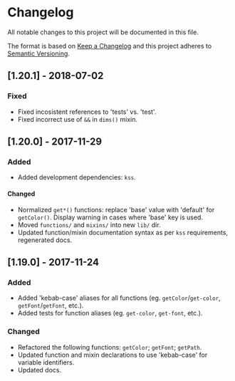 # Changelog
All notable changes to this project will be documented in this file.

The format is based on [Keep a Changelog](http://keepachangelog.com/) and this project adheres to [Semantic Versioning](http://semver.org/).

## [1.20.1] - 2018-07-02
### Fixed
- Fixed incosistent references to 'tests' vs. 'test'.
- Fixed incorrect use of `&&` in `dims()` mixin.

## [1.20.0] - 2017-11-29
### Added
- Added development dependencies: `kss`.

#### Changed
- Normalized `get*()` functions: replace 'base' value with 'default' for `getColor()`. Display warning in cases where 'base' key is used.
- Moved `functions/` and `mixins/` into new `lib/` dir.
- Updated function/mixin documentation syntax as per `kss` requirements, regenerated docs.

## [1.19.0] - 2017-11-24
### Added
- Added 'kebab-case' aliases for all functions (eg. `getColor`/`get-color`, `getFont`/`getFont`, etc.).
- Added tests for function aliases (eg. `get-color`, `get-font`, etc.).

### Changed
- Refactored the following functions: `getColor`; `getFont`; `getPath`.
- Updated function and mixin declarations to use 'kebab-case' for variable identifiers.
- Updated docs.
